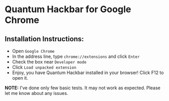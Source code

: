 Quantum Hackbar for Google Chrome
=

Installation Instructions:
-

* Open `Google Chrome`
* In the address line, type `chrome://extensions` and click `Enter`
* Check the box near `Developer mode`
* Click `Load unpacked extension`
* Enjoy, you have Quantum Hackbar installed in your browser! Click F12 to open it.

**NOTE:** I've done only few basic tests. It may not work as expected. Please let me know about any issues.